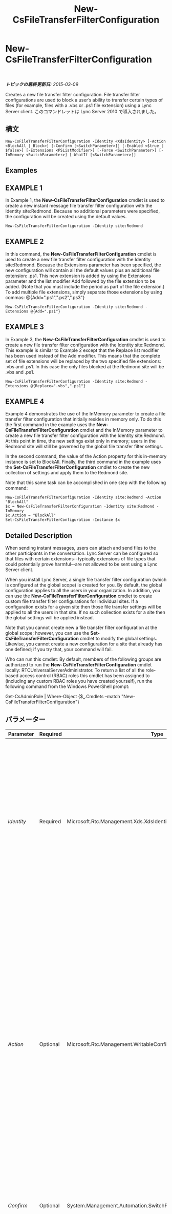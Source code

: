 ﻿---
title: New-CsFileTransferFilterConfiguration
TOCTitle: New-CsFileTransferFilterConfiguration
ms:assetid: 3d1050fb-5df9-4186-94b9-8ef8a9103958
ms:mtpsurl: https://technet.microsoft.com/ja-jp/library/Gg425897(v=OCS.15)
ms:contentKeyID: 48271836
ms.date: 05/19/2016
mtps_version: v=OCS.15
ms.translationtype: HT
---

# New-CsFileTransferFilterConfiguration

 

_**トピックの最終更新日:** 2015-03-09_

Creates a new file transfer filter configuration. File transfer filter configurations are used to block a user’s ability to transfer certain types of files (for example, files with a .vbs or .ps1 file extension) using a Lync Server client. このコマンドレットは Lync Server 2010 で導入されました。

## 構文

    New-CsFileTransferFilterConfiguration -Identity <XdsIdentity> [-Action <BlockAll | Block>] [-Confirm [<SwitchParameter>]] [-Enabled <$true | $false>] [-Extensions <PSListModifier>] [-Force <SwitchParameter>] [-InMemory <SwitchParameter>] [-WhatIf [<SwitchParameter>]]

## Examples

## EXAMPLE 1

In Example 1, the **New-CsFileTransferFilterConfiguration** cmdlet is used to create a new instant message file transfer filter configuration with the Identity site:Redmond. Because no additional parameters were specified, the configuration will be created using the default values.

    New-CsFileTransferFilterConfiguration -Identity site:Redmond

## EXAMPLE 2

In this command, the **New-CsFileTransferFilterConfiguration** cmdlet is used to create a new file transfer filter configuration with the Identity site:Redmond. Because the Extensions parameter has been specified, the new configuration will contain all the default values plus an additional file extension: .ps1. This new extension is added by using the Extensions parameter and the list modifier Add followed by the file extension to be added. (Note that you must include the period as part of the file extension.) To add multiple file extensions, simply separate those extensions by using commas: @{Add=".ps1",".ps2",".ps3"}

    New-CsFileTransferFilterConfiguration -Identity site:Redmond -Extensions @{Add=".ps1"}

## EXAMPLE 3

In Example 3, the **New-CsFileTransferFilterConfiguration** cmdlet is used to create a new file transfer filter configuration with the Identity site:Redmond. This example is similar to Example 2 except that the Replace list modifier has been used instead of the Add modifier. This means that the complete set of file extensions will be replaced by the two specified file extensions: .vbs and .ps1. In this case the only files blocked at the Redmond site will be .vbs and .ps1.

    New-CsFileTransferFilterConfiguration -Identity site:Redmond -Extensions @{Replace=".vbs",".ps1"}

## EXAMPLE 4

Example 4 demonstrates the use of the InMemory parameter to create a file transfer filter configuration that initially resides in memory only. To do this the first command in the example uses the **New-CsFileTransferFilterConfiguration** cmdlet and the InMemory parameter to create a new file transfer filter configuration with the Identity site:Redmond. At this point in time, the new settings exist only in memory; users in the Redmond site will still be governed by the global file transfer filter settings.

In the second command, the value of the Action property for this in-memory instance is set to BlockAll. Finally, the third command in the example uses the **Set-CsFileTransferFilterConfiguration** cmdlet to create the new collection of settings and apply them to the Redmond site.

Note that this same task can be accomplished in one step with the following command:

    New-CsFileTransferFilterConfiguration -Identity site:Redmond -Action "BlockAll"
    $x = New-CsFileTransferFilterConfiguration -Identity site:Redmond -InMemory 
    $x.Action = "BlockAll"
    Set-CsFileTransferFilterConfiguration -Instance $x

## Detailed Description

When sending instant messages, users can attach and send files to the other participants in the conversation. Lync Server can be configured so that files with certain extensions--typically extensions of file types that could potentially prove harmful--are not allowed to be sent using a Lync Server client.

When you install Lync Server, a single file transfer filter configuration (which is configured at the global scope) is created for you. By default, the global configuration applies to all the users in your organization. In addition, you can use the **New-CsFileTransferFilterConfiguration** cmdlet to create custom file transfer filter configurations for individual sites. If a configuration exists for a given site then those file transfer settings will be applied to all the users in that site. If no such collection exists for a site then the global settings will be applied instead.

Note that you cannot create new a file transfer filter configuration at the global scope; however, you can use the **Set-CsFileTransferFilterConfiguration** cmdlet to modify the global settings. Likewise, you cannot create a new configuration for a site that already has one defined; if you try that, your command will fail.

Who can run this cmdlet: By default, members of the following groups are authorized to run the **New-CsFileTransferFilterConfiguration** cmdlet locally: RTCUniversalServerAdministrator. To return a list of all the role-based access control (RBAC) roles this cmdlet has been assigned to (including any custom RBAC roles you have created yourself), run the following command from the Windows PowerShell prompt:

Get-CsAdminRole | Where-Object {$\_.Cmdlets –match "New-CsFileTransferFilterConfiguration"}

## パラメーター


<table>
<colgroup>
<col style="width: 25%" />
<col style="width: 25%" />
<col style="width: 25%" />
<col style="width: 25%" />
</colgroup>
<thead>
<tr class="header">
<th>Parameter</th>
<th>Required</th>
<th>Type</th>
<th>Description</th>
</tr>
</thead>
<tbody>
<tr class="odd">
<td><p><em>Identity</em></p></td>
<td><p>Required</p></td>
<td><p>Microsoft.Rtc.Management.Xds.XdsIdentity</p></td>
<td><p>Unique identifier to be given to the file transfer filter configuration. The Identity for the new configuration is simply the prefix &quot;site:&quot; followed by the site name. For example, to create a new configuration for the Redmond site, you would use this syntax: -Identity site:Redmond.</p></td>
</tr>
<tr class="even">
<td><p><em>Action</em></p></td>
<td><p>Optional</p></td>
<td><p>Microsoft.Rtc.Management.WritableConfig.Settings.ImFilter.FileFilterAction</p></td>
<td><p>Determines the action to be taken if file transfer filtering is enabled. If set to BlockAll then all file transfers will be prohibited, regardless of file extension. If set to Block (the default value) file transfers will be allowed unless the file extension appears as one of the prohibited file types listed in the Extensions property.</p>
<p>To allow unrestricted file transfers (that is, to allow users to exchange any type of file, regardless of file extension), set the Enabled property of this policy to False.</p></td>
</tr>
<tr class="odd">
<td><p><em>Confirm</em></p></td>
<td><p>Optional</p></td>
<td><p>System.Management.Automation.SwitchParameter</p></td>
<td><p>コマンドの実行前に確認メッセージが表示されます。</p></td>
</tr>
<tr class="even">
<td><p><em>Enabled</em></p></td>
<td><p>Optional</p></td>
<td><p>System.Boolean</p></td>
<td><p>Enables or disables file transfer filtering. If this parameter is set to True, files with the specified extensions (or all files, depending on the value of the Action property) cannot be transferred by a Lync Server client. If this parameter is set to False, any file can be transferred.</p>
<p>Default: True.</p></td>
</tr>
<tr class="odd">
<td><p><em>Extensions</em></p></td>
<td><p>Optional</p></td>
<td><p>System.Management.Automation.PSListModifier</p></td>
<td><p>List of file extensions that will be blocked. If you attempt to use a Lync Server client to transfer a file that has a file extension matching one of the extensions in this list, that transfer will be blocked and the file will not be transferred. This list is ignored if Action is set to BlockAll (all file transfers are blocked) or if Enabled is set to False (no file transfers are blocked).</p>
<p>By default, the following file extensions are included in the Extensions property: .ade, .adp, .app, .asp, .bas, .bat, .cer, .chm, .cmd, .com, .cpl, .crt, .csh, .exe, .fxp, .grp, .hlp, .hta, .inf, .ins, .isp, .its, .js, .jse, .ksh, .lnk, .mad, .maf, .mag, .mam, .maq, .mar., mas., .mat, .mau, .mav, .maw, .mda, .mdb. .mde, .mdt, .mdw, .mdz, .msc, .msi, .msp, .mst, .ocx, .ops, .pcd, .pif, .pl, .pnp, .prf, .prg, .pst, .reg, .scf, .scr, .sct, .shb, .shs, .tmp, .url, .vb, .vbe, .vbs, .vsd, .vsmacros, .vss, .vst, .vsw, .ws, .wsc. .wsf, .wsh</p></td>
</tr>
<tr class="even">
<td><p><em>Force</em></p></td>
<td><p>Optional</p></td>
<td><p>System.Management.Automation.SwitchParameter</p></td>
<td><p>Suppresses any confirmation prompts that would otherwise be displayed before making changes.</p></td>
</tr>
<tr class="odd">
<td><p><em>InMemory</em></p></td>
<td><p>Optional</p></td>
<td><p>System.Management.Automation.SwitchParameter</p></td>
<td><p>永続的な変更としてオブジェクトをコミットせずに、オブジェクト参照を作成します。このパラメーターを指定して呼び出したコマンドレットの出力を変数に割り当てる場合、オブジェクト参照のプロパティを変更し、コマンドレットに対応する Set- コマンドレットを呼び出してそれらの変更をコミットできます。</p></td>
</tr>
<tr class="even">
<td><p><em>WhatIf</em></p></td>
<td><p>Optional</p></td>
<td><p>System.Management.Automation.SwitchParameter</p></td>
<td><p>実際にコマンドを実行しなくてもコマンドの実行結果がわかります。</p></td>
</tr>
</tbody>
</table>


## Input Types

None.

## Return Types

The **New-CsFileTransferFilterConfiguration** cmdlet creates new instances of the Microsoft.Rtc.Management.WritableConfig.Settings.ImFilter.FileTransferFilterConfiguration object.

## 関連項目

#### その他のリソース

[Remove-CsFileTransferFilterConfiguration](remove-csfiletransferfilterconfiguration.md)  
[Set-CsFileTransferFilterConfiguration](set-csfiletransferfilterconfiguration.md)  
[Get-CsFileTransferFilterConfiguration](get-csfiletransferfilterconfiguration.md)

